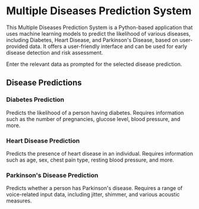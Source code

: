 <h1>Multiple Diseases Prediction System</h1>
This Multiple Diseases Prediction System is a Python-based application that uses machine learning models to predict the likelihood of various diseases, including Diabetes, Heart Disease, and Parkinson's Disease, based on user-provided data. It offers a user-friendly interface and can be used for early disease detection and risk assessment.



Enter the relevant data as prompted for the selected disease prediction.

<h2>Disease Predictions</h2>

<h3>Diabetes Prediction</h3>
Predicts the likelihood of a person having diabetes.
Requires information such as the number of pregnancies, glucose level, blood pressure, and more.

<h3>Heart Disease Prediction</h3>
Predicts the presence of heart disease in an individual.
Requires information such as age, sex, chest pain type, resting blood pressure, and more.

<h3>Parkinson's Disease Prediction</h3>
Predicts whether a person has Parkinson's disease.
Requires a range of voice-related input data, including jitter, shimmer, and various acoustic measures.
